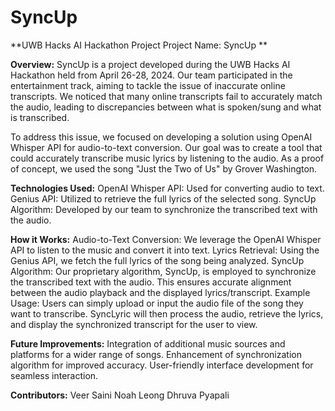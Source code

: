 # SyncUp
**UWB Hacks AI Hackathon Project
Project Name: SyncUp
**

**Overview:**
SyncUp is a project developed during the UWB Hacks AI Hackathon held from April 26-28, 2024. Our team participated in the entertainment track, aiming to tackle the issue of inaccurate online transcripts. We noticed that many online transcripts fail to accurately match the audio, leading to discrepancies between what is spoken/sung and what is transcribed.

To address this issue, we focused on developing a solution using OpenAI Whisper API for audio-to-text conversion. Our goal was to create a tool that could accurately transcribe music lyrics by listening to the audio. As a proof of concept, we used the song "Just the Two of Us" by Grover Washington.

**Technologies Used:**
OpenAI Whisper API: Used for converting audio to text.
Genius API: Utilized to retrieve the full lyrics of the selected song.
SyncUp Algorithm: Developed by our team to synchronize the transcribed text with the audio.

**How it Works:**
Audio-to-Text Conversion: We leverage the OpenAI Whisper API to listen to the music and convert it into text.
Lyrics Retrieval: Using the Genius API, we fetch the full lyrics of the song being analyzed.
SyncUp Algorithm: Our proprietary algorithm, SyncUp, is employed to synchronize the transcribed text with the audio. This ensures accurate alignment between the audio playback and the displayed lyrics/transcript.
Example Usage:
Users can simply upload or input the audio file of the song they want to transcribe. SyncLyric will then process the audio, retrieve the lyrics, and display the synchronized transcript for the user to view.

**Future Improvements:**
Integration of additional music sources and platforms for a wider range of songs.
Enhancement of synchronization algorithm for improved accuracy.
User-friendly interface development for seamless interaction.

**Contributors:**
Veer Saini
Noah Leong
Dhruva Pyapali
